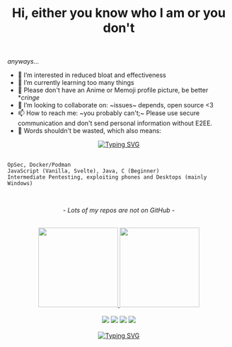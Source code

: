 <h1 align="center">Hi, either you know who I am or you don't</h1><br>

_anyways..._
- 👀 I’m interested in reduced bloat and effectiveness
- 🌱 I’m currently learning too many things
- 🤢 Please don't have an Anime or Memoji profile picture, be better **cringe*
- 💞️ I’m looking to collaborate on: ~issues~ depends, open source <3
- 📫 How to reach me: ~you probably can't;~ Please use secure communication and don't send personal information without E2EE.
- 🤝 Words shouldn't be wasted, which also means:

<div align = "center">
<a href="#"><img src="https://readme-typing-svg.demolab.com?font=Fira+Code&size=23&duration=2000&pause=1000&center=true&vCenter=true&width=435&lines=time;time+%3E%3D+money" alt="Typing SVG" /></a>
</div><br>

```text
OpSec, Docker/Podman
JavaScript (Vanilla, Svelte), Java, C (Beginner)
Intermediate Pentesting, exploiting phones and Desktops (mainly Windows)
```

<br>
<p align="center"><i> - Lots of my repos are not on GitHub - </i></p><br>
<div align="center">
  <a href="https://github.com/bioluks">
  <img height="180em" src="https://github-readme-stats.vercel.app/api?username=bioluks&show_icons=true&theme=dark&include_all_commits=true&count_private=true"/>
  <img height="180em" src="https://github-readme-stats.vercel.app/api/top-langs/?username=bioluks&layout=compact&langs_count=7&theme=dark"/>
</div>
<br>
<div align = "center">
  <a href = "mailto:hello@meric.pro"><img src="https://img.shields.io/badge/-E--Mail-%23333?style=for-the-badge&logo=mail.ru&logoColor=white" target="_blank"></a>
  <a href = "https://www.linkedin.com/in/meriicistyle" target="_blank"><img src="https://img.shields.io/badge/-LinkedIn-%23333?style=for-the-badge&logo=linkedin&logoColor=white" target="_blank"></a>
  <a href = "https://github.com/bioluks" target="_blank"><img src="https://img.shields.io/badge/MicrosoftHub-GitHub-%23333?style=for-the-badge&logo=github&logoColor=white" target="_blank"></a>
  <a href = "https://twitter.com/meriicistyle" target="_blank"><img src="https://img.shields.io/badge/Titter-aka_Twitter-%23333?style=for-the-badge&logo=twitter&logoColor=white" target="_blank"></a>
  <!-- <a href = "https://www.instagram.com/" target="_blank"><img src="https://img.shields.io/badge/-Instagram-%23333?style=for-the-badge&logo=instagram&logoColor=white" target="_blank"></a> -->
</div><br>

<div align = "center">
<a href="#"><img src="https://readme-typing-svg.demolab.com?font=Fira+Code&size=23&duration=2000&pause=1000&center=true&vCenter=true&width=435&lines=talk+is+cheap%2C;talk+is+cheap%2C+show+me+the+code" alt="Typing SVG" /></a>
</div>
